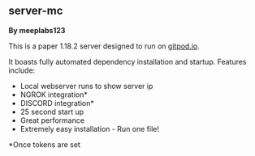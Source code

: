 ## server-mc
**By meeplabs123**

This is a paper 1.18.2 server designed to run on [gitpod.io](https://gitpod.io/).

It boasts fully automated dependency installation and startup.
Features include:
  - Local webserver runs to show server ip
  - NGROK integration*
  - DISCORD integration*
  - 25 second start up
  - Great performance
  - Extremely easy installation - Run one file!
  
\*Once tokens are set
